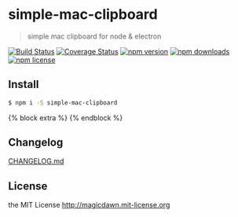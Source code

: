 <!-- AUTO_GENERATED_UNTOUCHED_FLAG -->

# simple-mac-clipboard

> simple mac clipboard for node &amp; electron

[![Build Status](https://img.shields.io/travis/magicdawn/native-clipboard.svg?style=flat-square)](https://travis-ci.org/magicdawn/native-clipboard)
[![Coverage Status](https://img.shields.io/codecov/c/github/magicdawn/native-clipboard.svg?style=flat-square)](https://codecov.io/gh/magicdawn/native-clipboard)
[![npm version](https://img.shields.io/npm/v/simple-mac-clipboard.svg?style=flat-square)](https://www.npmjs.com/package/simple-mac-clipboard)
[![npm downloads](https://img.shields.io/npm/dm/simple-mac-clipboard.svg?style=flat-square)](https://www.npmjs.com/package/simple-mac-clipboard)
[![npm license](https://img.shields.io/npm/l/simple-mac-clipboard.svg?style=flat-square)](http://magicdawn.mit-license.org)

## Install

```sh
$ npm i -S simple-mac-clipboard
```


{% block extra %}
{% endblock %}


## Changelog

[CHANGELOG.md](CHANGELOG.md)

## License

the MIT License http://magicdawn.mit-license.org
